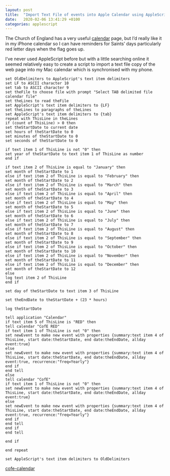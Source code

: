 ```yaml
---
layout: post
title:  "Import Text File of events into Apple Calendar using AppleScript"
date:   2020-02-06 13:41:29 +0100
categories: applescript
---
```

The Church of England has a very useful [calendar](https://www.churchofengland.org/prayer-and-worship/worship-texts-and-resources/common-worship/prayer-and-worship/worship-texts-and-resources/common-worship/churchs-year/calendar) page, but I’d really like it in my iPhone calendar so I can have reminders for Saints’ days particularly red letter days when the flag goes up.

I’ve never used AppleScript before but with a little searching online it seemed relatively easy to create a script to import a text file copy of the web page into my Mac calendar which is synchronised with my phone.

    set OldDelimiters to AppleScript's text item delimiters
    set LF to ASCII character 10
    set tab to ASCII character 9
    set theFile to choose file with prompt "Select TAB delimited file calendar file"
    set theLines to read theFile
    set AppleScript's text item delimiters to {LF}
    set theLines to paragraphs of theLines
    set AppleScript's text item delimiters to {tab}
    repeat with ThisLine in theLines
    if (count of ThisLine) > 0 then
    set theStartDate to current date
    set hours of theStartDate to 0
    set minutes of theStartDate to 0
    set seconds of theStartDate to 0
    
    if text item 1 of ThisLine is not "0" then
    set year of theStartDate to text item 1 of ThisLine as number
    end if
    
    if text item 2 of ThisLine is equal to "January" then
    set month of theStartDate to 1
    else if text item 2 of ThisLine is equal to "February" then
    set month of theStartDate to 2
    else if text item 2 of ThisLine is equal to "March" then
    set month of theStartDate to 3
    else if text item 2 of ThisLine is equal to "April" then
    set month of theStartDate to 4
    else if text item 2 of ThisLine is equal to "May" then
    set month of theStartDate to 5
    else if text item 2 of ThisLine is equal to "June" then
    set month of theStartDate to 6
    else if text item 2 of ThisLine is equal to "July" then
    set month of theStartDate to 7
    else if text item 2 of ThisLine is equal to "August" then
    set month of theStartDate to 8
    else if text item 2 of ThisLine is equal to "September" then
    set month of theStartDate to 9
    else if text item 2 of ThisLine is equal to "October" then
    set month of theStartDate to 10
    else if text item 2 of ThisLine is equal to "November" then
    set month of theStartDate to 11
    else if text item 2 of ThisLine is equal to "December" then
    set month of theStartDate to 12
    else
    log text item 2 of ThisLine
    end if
    
    set day of theStartDate to text item 3 of ThisLine
    
    set theEndDate to theStartDate + (23 * hours)
    
    log theStartDate
    
    tell application "Calendar"
    if text item 5 of ThisLine is "RED" then
    tell calendar "CofE RED"
    if text item 1 of ThisLine is not "0" then
    set newEvent to make new event with properties {summary:text item 4 of ThisLine, start date:theStartDate, end date:theEndDate, allday event:true}
    else
    set newEvent to make new event with properties {summary:text item 4 of ThisLine, start date:theStartDate, end date:theEndDate, allday event:true, recurrence:"freq=Yearly"}
    end if
    end tell
    else
    tell calendar "CofE"
    if text item 1 of ThisLine is not "0" then
    set newEvent to make new event with properties {summary:text item 4 of ThisLine, start date:theStartDate, end date:theEndDate, allday event:true}
    else
    set newEvent to make new event with properties {summary:text item 4 of ThisLine, start date:theStartDate, end date:theEndDate, allday event:true, recurrence:"freq=Yearly"}
    end if
    end tell
    end if
    end tell
    
    end if
    
    end repeat
 
    set AppleScript's text item delimiters to OldDelimiters

[cofe-calendar](/downloads/cofe-calendar.txt)
